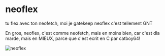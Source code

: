# neoflex
tu flex avec ton neofetch, moi je gatekeep neoflex
c'est tellement GNT 

En gros, neoflex, c'est comme neofetch, mais en moins bien, car c'est dla marde, mais en MIEUX, parce que c'est ecrit en C par catboy64!


![neoflex](https://github.com/user-attachments/assets/a2b2c749-32ae-4bcd-977c-80937c495f47)
